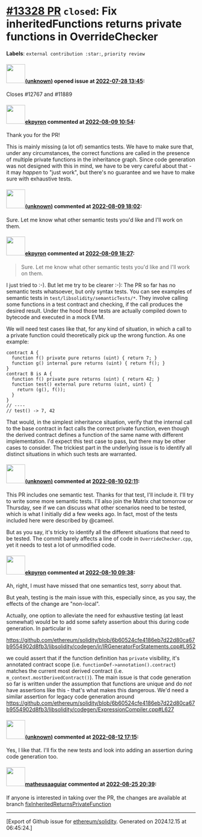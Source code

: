 # [\#13328 PR](https://github.com/ethereum/solidity/pull/13328) `closed`: Fix inheritedFunctions returns private functions in OverrideChecker
**Labels**: `external contribution :star:`, `priority review`


#### <img src="(unknown)" width="50">[(unknown)]((unknown)) opened issue at [2022-07-28 13:45](https://github.com/ethereum/solidity/pull/13328):

Closes #12767 and #11889

#### <img src="https://avatars.githubusercontent.com/u/1347491?v=4" width="50">[ekpyron](https://github.com/ekpyron) commented at [2022-08-09 10:54](https://github.com/ethereum/solidity/pull/13328#issuecomment-1209227434):

Thank you for the PR!

This is mainly missing (a lot of) semantics tests. We have to make sure that, under any circumstances, the correct functions are called in the presence of multiple private functions in the inheritance graph. Since code generation was not designed with this in mind, we have to be very careful about that - it may *happen* to "just work", but there's no guarantee and we have to make sure with exhaustive tests.

#### <img src="(unknown)" width="50">[(unknown)]((unknown)) commented at [2022-08-09 18:02](https://github.com/ethereum/solidity/pull/13328#issuecomment-1209702773):

Sure. Let me know what other semantic tests you'd like and I'll work on them.

#### <img src="https://avatars.githubusercontent.com/u/1347491?v=4" width="50">[ekpyron](https://github.com/ekpyron) commented at [2022-08-09 18:27](https://github.com/ethereum/solidity/pull/13328#issuecomment-1209731743):

> Sure. Let me know what other semantic tests you'd like and I'll work on them.

I just tried to :-). But let me try to be clearer :-): The PR so far has no semantic tests whatsoever, but only syntax tests.
You can see examples of semantic tests in ``test/libsolidity/semanticTests/*``. They involve calling some functions in a test contract and checking, if the call produces the desired result. Under the hood those tests are actually compiled down to bytecode and executed in a mock EVM.

We will need test cases like that, for any kind of situation, in which a call to a private function could theoretically pick up the wrong function. As one example:
```
contract A {
  function f() private pure returns (uint) { return 7; }
  function g() internal pure returns (uint) { return f(); }
}
contract B is A {
  function f() private pure returns (uint) { return 42; }
  function test() external pure returns (uint, uint) {
    return (g(), f());
  }
}
// ----
// test() -> 7, 42
```
That would, in the simplest inheritance situation, verify that the internal call to the base contract in fact calls the correct private function, even though the derived contract defines a function of the same name with different implementation. I'd expect this test case to pass, but there may be other cases to consider. The trickiest part in the underlying issue is to identify all distinct situations in which such tests are warranted.

#### <img src="(unknown)" width="50">[(unknown)]((unknown)) commented at [2022-08-10 02:11](https://github.com/ethereum/solidity/pull/13328#issuecomment-1210070016):

This PR includes one semantic test. Thanks for that test, I'll include it. I'll try to write some more semantic tests. I'll also join the Matrix chat tomorrow or Thursday, see if we can discuss what other scenarios need to be tested, which is what I initially did a few weeks ago. In fact, most of the tests included here were described by @cameel.

But as you say, it's tricky to identify all the different situations that need to be tested. The commit barely affects a line of code in `OverrideChecker.cpp`, yet it needs to test a lot of unmodified code.

#### <img src="https://avatars.githubusercontent.com/u/1347491?v=4" width="50">[ekpyron](https://github.com/ekpyron) commented at [2022-08-10 09:38](https://github.com/ethereum/solidity/pull/13328#issuecomment-1210420567):

Ah, right, I must have missed that one semantics test, sorry about that.

But yeah, testing is the main issue with this, especially since, as you say, the effects of the change are "non-local".

Actually, one option to alleviate the need for exhaustive testing (at least somewhat) would be to add some safety assertion about this during code generation. In particular in

https://github.com/ethereum/solidity/blob/6b60524cfe4186eb7d22d80ca67b9554902d8fb3/libsolidity/codegen/ir/IRGeneratorForStatements.cpp#L952

we could assert that if the function definition has ``private`` visibility, it's annotated contract scope (i.e. ``functionDef->annotation().contract``) matches the current most derived contract (i.e. ``m_context.mostDerivedContract()``).
The main issue is that code generation so far is written under the assumption that functions are unique and do *not* have assertions like this - that's what makes this dangerous. We'd need a similar assertion for legacy code generation around https://github.com/ethereum/solidity/blob/6b60524cfe4186eb7d22d80ca67b9554902d8fb3/libsolidity/codegen/ExpressionCompiler.cpp#L627

#### <img src="(unknown)" width="50">[(unknown)]((unknown)) commented at [2022-08-12 17:15](https://github.com/ethereum/solidity/pull/13328#issuecomment-1213340122):

Yes, I like that. I'll fix the new tests and look into adding an assertion during code generation too.

#### <img src="https://avatars.githubusercontent.com/u/95899911?u=b80e228dd73aa60cc8cc18ebf2e9e72a0840b7d5&v=4" width="50">[matheusaaguiar](https://github.com/matheusaaguiar) commented at [2022-08-25 20:39](https://github.com/ethereum/solidity/pull/13328#issuecomment-1227740431):

If anyone is interested in taking over the PR, the changes are available at branch [fixInheritedReturnsPrivateFunction](https://github.com/ethereum/solidity/tree/fixInheritedReturnsPrivateFunction)


-------------------------------------------------------------------------------



[Export of Github issue for [ethereum/solidity](https://github.com/ethereum/solidity). Generated on 2024.12.15 at 06:45:24.]
